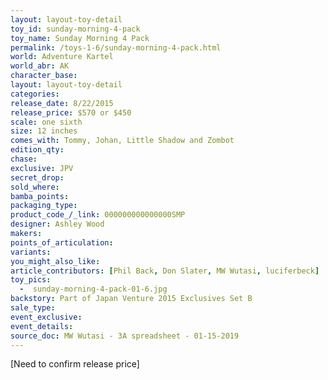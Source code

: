 ```yaml
---
layout: layout-toy-detail 
toy_id: sunday-morning-4-pack
toy_name: Sunday Morning 4 Pack 
permalink: /toys-1-6/sunday-morning-4-pack.html
world: Adventure Kartel
world_abr: AK
character_base: 
layout: layout-toy-detail
categories: 
release_date: 8/22/2015
release_price: $570 or $450
scale: one sixth
size: 12 inches
comes_with: Tommy, Johan, Little Shadow and Zombot
edition_qty: 
chase: 
exclusive: JPV
secret_drop: 
sold_where: 
bamba_points: 
packaging_type: 
product_code_/_link: 000000000000000SMP
designer: Ashley Wood
makers: 
points_of_articulation: 
variants: 
you_might_also_like: 
article_contributors: [Phil Back, Don Slater, MW Wutasi, luciferbeck]
toy_pics: 
  -  sunday-morning-4-pack-01-6.jpg
backstory: Part of Japan Venture 2015 Exclusives Set B
sale_type: 
event_exclusive: 
event_details: 
source_doc: MW Wutasi - 3A spreadsheet - 01-15-2019
---
```

[Need to confirm release price]